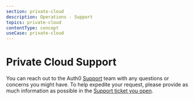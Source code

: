 ```yaml
---
section: private-cloud
description: Operations - Support
topics: private-cloud
contentType: concept
useCase: private-cloud
---
```

# Private Cloud Support

You can reach out to the Auth0 [Support](${env.DOMAIN_URL_SUPPORT}) team with any questions or concerns you might have. To help expedite your request, please provide as much information as possible in the [Support ticket you open](/support/tickets).

